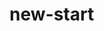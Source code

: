 # new-start
<head>
<script>
var answer = prompt("what's your age")
if(answer > 22)
{
  console.log("you are allow")
}
else{
  console.log("you are just child")
}
</script>
</head>
<body>

</body>
